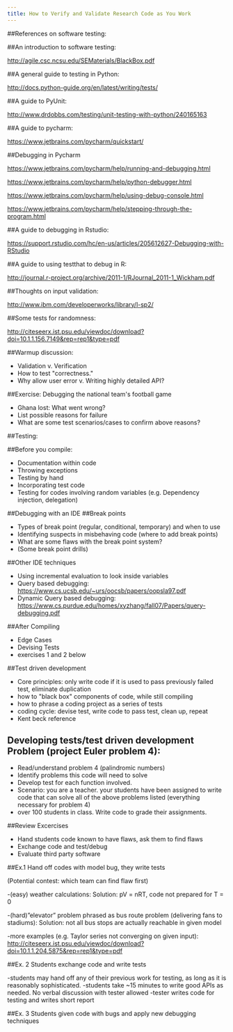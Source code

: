 ```yaml
---
title: How to Verify and Validate Research Code as You Work
---
```

##References on software testing:

##An introduction to software testing:

http://agile.csc.ncsu.edu/SEMaterials/BlackBox.pdf

##A general guide to testing in Python:

http://docs.python-guide.org/en/latest/writing/tests/

##A guide to PyUnit:

http://www.drdobbs.com/testing/unit-testing-with-python/240165163

##A guide to pycharm:

https://www.jetbrains.com/pycharm/quickstart/

##Debugging in Pycharm

https://www.jetbrains.com/pycharm/help/running-and-debugging.html

https://www.jetbrains.com/pycharm/help/python-debugger.html

https://www.jetbrains.com/pycharm/help/using-debug-console.html

https://www.jetbrains.com/pycharm/help/stepping-through-the-program.html

##A guide to debugging in Rstudio:

 https://support.rstudio.com/hc/en-us/articles/205612627-Debugging-with-RStudio

##A guide to using testthat to debug in R:

http://journal.r-project.org/archive/2011-1/RJournal_2011-1_Wickham.pdf

##Thoughts on input validation:

http://www.ibm.com/developerworks/library/l-sp2/

##Some tests for randomness:

http://citeseerx.ist.psu.edu/viewdoc/download?doi=10.1.1.156.7149&rep=rep1&type=pdf




##Warmup discussion:

 - Validation v. Verification
 - How to test "correctness."
 - Why allow user error v. Writing highly detailed API?

##Exercise: Debugging the national team's football game
 - Ghana lost: What went wrong?
 - List possible reasons for failure
 - What are some test scenarios/cases to confirm above reasons?

##Testing:

##Before you compile:
 - Documentation within code
 - Throwing exceptions
 - Testing by hand
 - Incorporating test code
 - Testing for codes involving random variables (e.g. Dependency injection, delegation)

##Debugging with an IDE
##Break points
 - Types of break point (regular, conditional, temporary) and when to use
 - Identifying suspects in misbehaving code (where to add break points)
 - What are some flaws with the break point system?
 - (Some break point drills)

##Other IDE techniques
 - Using incremental evaluation to look inside variables
 - Query based debugging: https://www.cs.ucsb.edu/~urs/oocsb/papers/oopsla97.pdf
 - Dynamic Query based debugging: https://www.cs.purdue.edu/homes/xyzhang/fall07/Papers/query-debugging.pdf

##After Compiling
 - Edge Cases
 - Devising Tests
 - exercises 1 and 2 below


##Test driven development
 - Core principles: only write code if it is used to pass previously failed test, eliminate duplication
 - how to "black box" components of code, while still compiling
 - how to phrase a coding project as a series of tests
 - coding cycle: devise test, write code to pass test, clean up, repeat
 - Kent beck reference

## Developing tests/test driven development Problem (project Euler problem 4):
 - Read/understand problem 4 (palindromic numbers)
 - Identify problems this code will need to solve
 - Develop test for each function involved.
 - Scenario: you are a teacher. your students have been assigned to write code that can solve all of the above problems listed (everything necessary for problem 4)
 - over 100 students in class. Write code to grade their assignments.


##Review Excercises
 - Hand students code known to have flaws, ask them to find flaws
 - Exchange code and test/debug
 - Evaluate third party software


##Ex.1 Hand off codes with model bug, they write tests

(Potential contest: which team can find flaw first)

-(easy) weather calculations: Solution: pV = nRT, code not prepared for T = 0

-(hard)”elevator” problem phrased as bus route problem (delivering fans to stadiums): Solution: not all bus stops are actually reachable in given model

-more examples (e.g. Taylor series not converging on given input): http://citeseerx.ist.psu.edu/viewdoc/download?doi=10.1.1.204.5875&rep=rep1&type=pdf

##Ex. 2 Students exchange code and write tests

-students may hand off any of their previous work for testing, as long as it is reasonably sophisticated. -students take ~15 minutes to write good APIs as needed. No verbal discussion with tester allowed -tester writes code for testing and writes short report


##Ex. 3 Students given code with bugs and apply new debugging techniques
